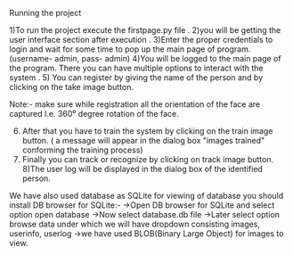 Running the project 

1)To run the project execute the firstpage.py file .
2)you will be getting the user interface section after execution .
3)Enter the proper credentials to login and wait for some time to pop up the main page of program.(username- admin, pass- admin)
4)You will be logged to the main page of the program. There you can have multiple options to interact with the system .
5) You can register by giving the name of the person and by clicking on the  take image button.


Note:- make sure while registration all the orientation of the face are captured I.e. 360⁰ degree rotation of the face. 

6) After that you have to train the system by clicking on the train image button. ( a message will appear in the dialog box "images trained" conforming the training process)
7) Finally you can track or recognize by clicking on track image button. 
8)The user log will be displayed in the dialog box of the identified person. 

We have also used database as SQLite for viewing of database you should install DB browser for SQLite:-
	->Open DB browser for SQLite and select option open database
	->Now select database.db file 
	->Later select option browse data under which we will have dropdown consisting images, userinfo, userlog
	->we have used BLOB(Binary Large Object) for images to view.
